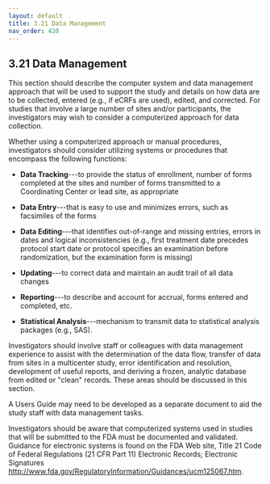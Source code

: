```yaml
---
layout: default
title: 3.21 Data Management
nav_order: 420
---
```


## 3.21 Data Management

This section should describe the computer system and data management
approach that will be used to support the study and details on how data
are to be collected, entered (e.g., if eCRFs are used), edited, and
corrected. For studies that involve a large number of sites and/or
participants, the investigators may wish to consider a computerized
approach for data collection.

Whether using a computerized approach or manual procedures,
investigators should consider utilizing systems or procedures that
encompass the following functions:

-   **Data Tracking**---to provide the status of enrollment, number of
    forms completed at the sites and number of forms transmitted to a
    Coordinating Center or lead site, as appropriate

-   **Data Entry**---that is easy to use and minimizes errors, such as
    facsimiles of the forms

-   **Data Editing**---that identifies out-of-range and missing entries,
    errors in dates and logical inconsistencies (e.g., first treatment
    date precedes protocol start date or protocol specifies an
    examination before randomization, but the examination form is
    missing)

-   **Updating**---to correct data and maintain an audit trail of all
    data changes

-   **Reporting**---to describe and account for accrual, forms entered
    and completed, etc.

-   **Statistical Analysis**---mechanism to transmit data to statistical
    analysis packages (e.g., SAS).

Investigators should involve staff or colleagues with data management
experience to assist with the determination of the data flow, transfer
of data from sites in a multicenter study, error identification and
resolution, development of useful reports, and deriving a frozen,
analytic database from edited or \"clean\" records. These areas should
be discussed in this section.

A Users Guide may need to be developed as a separate document to aid the
study staff with data management tasks.

Investigators should be aware that computerized systems used in studies
that will be submitted to the FDA must be documented and validated.
Guidance for electronic systems is found on the FDA Web site, Title 21
Code of Federal Regulations (21 CFR Part 11) Electronic Records;
Electronic Signatures
<http://www.fda.gov/RegulatoryInformation/Guidances/ucm125067.htm>.

